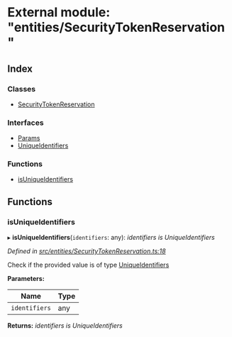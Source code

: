 # External module: "entities/SecurityTokenReservation"

## Index

### Classes

* [SecurityTokenReservation](../classes/_entities_securitytokenreservation_.securitytokenreservation.md)

### Interfaces

* [Params](../interfaces/_entities_securitytokenreservation_.params.md)
* [UniqueIdentifiers](../interfaces/_entities_securitytokenreservation_.uniqueidentifiers.md)

### Functions

* [isUniqueIdentifiers](_entities_securitytokenreservation_.md#isuniqueidentifiers)

## Functions

###  isUniqueIdentifiers

▸ **isUniqueIdentifiers**(`identifiers`: any): *identifiers is UniqueIdentifiers*

*Defined in [src/entities/SecurityTokenReservation.ts:18](https://github.com/PolymathNetwork/polymath-sdk/blob/fb8c7c9/src/entities/SecurityTokenReservation.ts#L18)*

Check if the provided value is of type [UniqueIdentifiers](../interfaces/_entities_securitytokenreservation_.uniqueidentifiers.md)

**Parameters:**

Name | Type |
------ | ------ |
`identifiers` | any |

**Returns:** *identifiers is UniqueIdentifiers*
